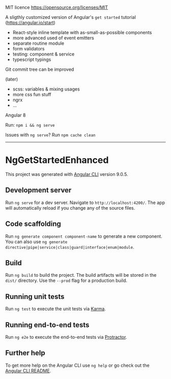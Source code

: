 MIT licence https://opensource.org/licenses/MIT

A sligthly customized version of Angular's `get started` tutorial (https://angular.io/start)
- React-style inline template with as-small-as-possible components
- more advanced used of event emitters
- separate routine module
- form validators
- testing: component & service
- typescript typings

Git commit tree can be improved

(later)
- scss: variables & mixing usages
- more css fun stuff
- ngrx
- ...

Angular 8

Run: `npm i && ng serve`

Issues with `ng serve`? Run `npm cache clean`

----

# NgGetStartedEnhanced

This project was generated with [Angular CLI](https://github.com/angular/angular-cli) version 9.0.5.

## Development server

Run `ng serve` for a dev server. Navigate to `http://localhost:4200/`. The app will automatically reload if you change any of the source files.

## Code scaffolding

Run `ng generate component component-name` to generate a new component. You can also use `ng generate directive|pipe|service|class|guard|interface|enum|module`.

## Build

Run `ng build` to build the project. The build artifacts will be stored in the `dist/` directory. Use the `--prod` flag for a production build.

## Running unit tests

Run `ng test` to execute the unit tests via [Karma](https://karma-runner.github.io).

## Running end-to-end tests

Run `ng e2e` to execute the end-to-end tests via [Protractor](http://www.protractortest.org/).

## Further help

To get more help on the Angular CLI use `ng help` or go check out the [Angular CLI README](https://github.com/angular/angular-cli/blob/master/README.md).
